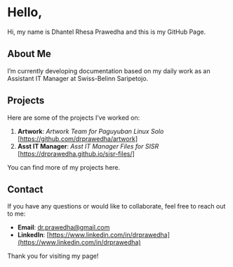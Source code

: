 # Hello,

Hi, my name is Dhantel Rhesa Prawedha and this is my GitHub Page.

## About Me

I’m currently developing documentation based on my daily work as an Assistant IT Manager at Swiss-Belinn Saripetojo.

## Projects

Here are some of the projects I’ve worked on:

1. **Artwork**: *Artwork Team for Paguyuban Linux Solo* [https://github.com/drprawedha/artwork]
2. **Asst IT Manager**: *Asst IT Manager Files for SISR* [https://drprawedha.github.io/sisr-files/]

You can find more of my projects here.

## Contact

If you have any questions or would like to collaborate, feel free to reach out to me:

- **Email**: [dr.prawedha@gmail.com](mailto:dr.prawedha@gmail.com)  
- **LinkedIn**: [https://www.linkedin.com/in/drprawedha](https://www.linkedin.com/in/drprawedha)

Thank you for visiting my page!
